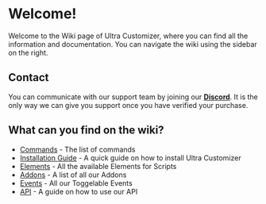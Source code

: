 # Welcome!
Welcome to the Wiki page of Ultra Customizer, where you can find all the information and documentation. You can navigate the wiki using the sidebar on the right.
<br>

## Contact
You can communicate with our support team by joining our **[Discord](https://discord.gg/techscode)**. It is the only way we can give you support once you have verified your purchase.
<br>

## What can you find on the wiki?
 - [Commands](/wiki/overview) - The list of commands
 - [Installation Guide](/wiki/installation) - A quick guide on how to install Ultra Customizer
 - [Elements](/wiki/elements) - All the available Elements for Scripts
 - [Addons](/wiki/addons) - A list of all our Addons
 - [Events](/wiki/events) - All our Toggelable Events
 - [API](/wiki/api) - A guide on how to use our API
